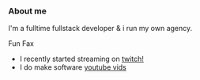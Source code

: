### About me

I'm a fulltime fullstack developer & i run my own agency.


Fun Fax
* I recently started streaming on [twitch!](https://twitch.tv/TheIbraDev)
* I do make software [youtube vids](https://youtube.com/@theIbraDev)
